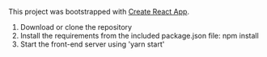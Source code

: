 This project was bootstrapped with [Create React App](https://github.com/facebookincubator/create-react-app).

1. Download or clone the repository
2. Install the requirements from the included package.json file: npm install
3. Start the front-end server using 'yarn start'
